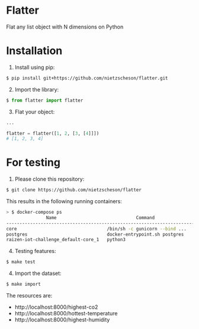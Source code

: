 Flatter
==============

Flat any list object with N dimensions on Python

# Installation

1. Install using pip:

```bash
$ pip install git+https://github.com/nietzscheson/flatter.git
```
2. Import the library:

```python
$ from flatter import flatter
```
3. Flat your object:
```python
...

flatter = flatter([1, 2, [3, [4]]])
# [1, 2, 3, 4]

```
# For testing

1. Please clone this repository:
```bash
$ git clone https://github.com/nietzscheson/flatter
```
This results in the following running containers:
```bash
> $ docker-compose ps
               Name                              Command                  State                        Ports
------------------------------------------------------------------------------------------------------------------------------
core                                  /bin/sh -c gunicorn --bind ...   Up             0.0.0.0:8000->8000/tcp,:::8000->8000/tcp
postgres                              docker-entrypoint.sh postgres    Up (healthy)   0.0.0.0:5432->5432/tcp,:::5432->5432/tcp
raizen-iot-challenge_default-core_1   python3                          Exit 0
```
4. Testing features:
```bash
$ make test
```
4. Import the dataset:
```bash
$ make import
```
The resources are:

- http://localhost:8000/highest-co2
- http://localhost:8000/hottest-temperature
- http://localhost:8000/highest-humidity
